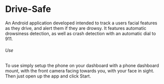 # Drive-Safe
An Android application developed intended to track a users facial features as they drive, and alert them if they are drowsy. It features automatic drowsiness detection, as well as crash detection with an automatic dial to 911. 

###### Use
To use simply setup the phone on your dashboard with a phone dashboard mount, with the front camera facing towards you, with your face in sight. Then just open up the app and click Start. 
